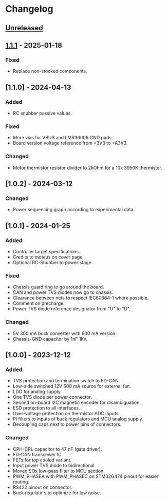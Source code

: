 # Changelog

## [Unreleased]

## [1.1.1] - 2025-01-18

### Fixed

-   Replace non-stocked components. 

## [1.1.0] - 2024-04-13

### Added

-   RC snubber passive values.

### Fixed

-   More vias for VBUS and LMR36006 GND pads.
-   Board version voltage reference from +3V3 to +A3V3.

### Changed

-   Motor thermistor resistor divider to 2kOhm for a 10k 3950K thermistor.

## [1.0.2] - 2024-03-12

### Changed

-   Power sequencing graph according to experimental data.

## [1.0.1] - 2024-01-25

### Added

-   Controller target specifications.
-   Credits to moteus on cover page.
-   Optional RC-Snubber to power stage.

### Fixed

-   Chassis guard ring to go around the board.
-   CAN and power TVS diodes now go to chassis.
-   Clearance between nets to respect IEC60664-1 where possible.
-   Comment on precharge.
-   Power TVS diode reference designator from "U" to "D".

### Changed

-   5V 300 mA buck converter with 600 mA version.
-   Chassis-GND capacitor by 1nF 1kV.

## [1.0.0] - 2023-12-12

### Added

-   TVS protection and termination switch to FD-CAN.
-   Low-side switched 12V 600 mA source for external fan.
-   LDO for analog supply.
-   One TVS diode per power connector.
-   Second on-board I2C magnetic encoder for disambiguation.
-   ESD protection to all interfaces.
-   Over-voltage protection on thermistor ADC inputs.
-   Pi filters to inputs of buck regulators and MCU analog supply.
-   Decoupling caps next to power pins of connectors.

### Changed

-   CPH-CPL capacitor to 47 nF (gate driver).
-   FD-CAN transceiver IC.
-   FETs for top cooled variant.
-   Input power TVS diode to bidirectional.
-   Moved SOx low-pass filter to MCU section.
-   PWM_PHASEA with PWM_PHASEC on STM32G474 pinout for easier routing.
-   RS422 pinout on connector.
-   Buck regulators to optimize for low noise.

[Unreleased]: https://github.com/nguyen-v/amulet_controller_kibot/compare/1.1.1...HEAD

[1.1.1]: https://github.com/nguyen-v/amulet_controller_kibot/compare/1.1.1...1.1.1

[1.1.1]: https://github.com/nguyen-v/amulet_controller_kibot/compare/75a4252278e2e99f125718f921b713f39e2bfcda...1.1.1
